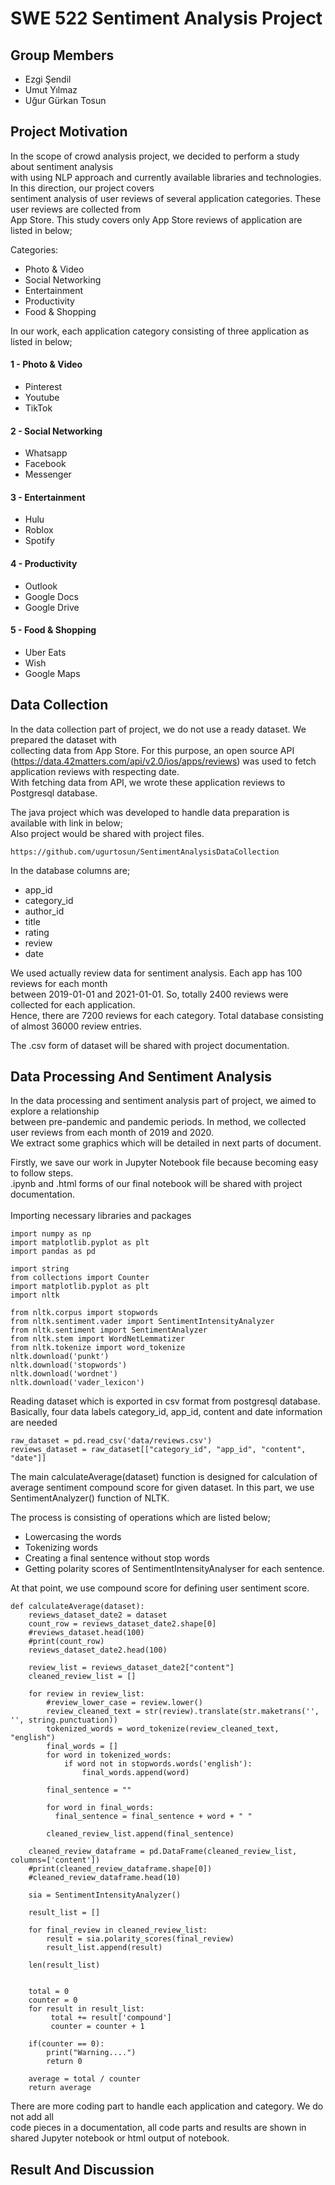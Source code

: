 # SWE 522 Sentiment Analysis Project

## Group Members

* Ezgi Şendil
* Umut Yılmaz
* Uğur Gürkan Tosun

## Project Motivation

In the scope of crowd analysis project, we decided to perform a study about sentiment analysis <br>
with using NLP approach and currently available libraries and technologies. In this direction, our project covers <br>
sentiment analysis of user reviews of several application categories. These user reviews are collected from <br>
App Store. This study covers only App Store reviews of application are listed in below;

Categories: 

* Photo & Video
* Social Networking
* Entertainment
* Productivity
* Food & Shopping

In our work, each application category consisting of three application as listed in below;

#### 1 - Photo & Video

* Pinterest
* Youtube
* TikTok

#### 2 - Social Networking

* Whatsapp
* Facebook
* Messenger

#### 3 - Entertainment

* Hulu
* Roblox
* Spotify

#### 4 - Productivity

* Outlook
* Google Docs
* Google Drive

#### 5 - Food & Shopping

* Uber Eats
* Wish
* Google Maps

## Data Collection

In the data collection part of project, we do not use a ready dataset. We prepared the dataset with <br>
collecting data from App Store. For this purpose, an open source API (https://data.42matters.com/api/v2.0/ios/apps/reviews) was used to fetch application reviews with respecting date. <br>
With fetching data from API, we wrote these application reviews to Postgresql database. <br>

The java project which was developed to handle data preparation is available with link in below; <br>
Also project would be shared with project files.

```
https://github.com/ugurtosun/SentimentAnalysisDataCollection
```

In the database columns are;

* app_id
* category_id
* author_id
* title
* rating
* review
* date

We used actually review data for sentiment analysis. Each app has 100 reviews for each month <br>
between 2019-01-01 and 2021-01-01. So, totally 2400 reviews were collected for each application. <br>
Hence, there are 7200 reviews for each category. Total database consisting of almost 36000 review entries. <br>

The .csv form of dataset will be shared with project documentation. 

## Data Processing And Sentiment Analysis

In the data processing and sentiment analysis part of project, we aimed to explore a relationship <br>
between pre-pandemic and pandemic periods. In method, we collected user reviews from each month of 2019 and 2020. <br>
We extract some graphics which will be detailed in next parts of document. 

Firstly, we save our work in Jupyter Notebook file because becoming easy to follow steps.  
.ipynb and .html forms of our final notebook will be shared with project documentation. 
<br>
<br>
Importing necessary libraries and packages
```
import numpy as np              
import matplotlib.pyplot as plt 
import pandas as pd

import string
from collections import Counter
import matplotlib.pyplot as plt
import nltk

from nltk.corpus import stopwords
from nltk.sentiment.vader import SentimentIntensityAnalyzer
from nltk.sentiment import SentimentAnalyzer
from nltk.stem import WordNetLemmatizer
from nltk.tokenize import word_tokenize
nltk.download('punkt')
nltk.download('stopwords')
nltk.download('wordnet')
nltk.download('vader_lexicon')
```

Reading dataset which is exported in csv format from postgresql database.<br>
Basically, four data labels category_id, app_id, content and date information are needed 
```
raw_dataset = pd.read_csv('data/reviews.csv')
reviews_dataset = raw_dataset[["category_id", "app_id", "content", "date"]]
```

The main calculateAverage(dataset) function is designed for calculation of average sentiment compound score for given dataset.
In this part, we use SentimentAnalyzer() function of NLTK. <br>

The process is consisting of operations which are listed below;

* Lowercasing the words
* Tokenizing words
* Creating a final sentence without stop words
* Getting polarity scores of SentimentIntensityAnalyser for each sentence.

At that point, we use compound score for defining user sentiment score. 

```
def calculateAverage(dataset):
    reviews_dataset_date2 = dataset
    count_row = reviews_dataset_date2.shape[0]
    #reviews_dataset.head(100)
    #print(count_row)
    reviews_dataset_date2.head(100)
    
    review_list = reviews_dataset_date2["content"]
    cleaned_review_list = []

    for review in review_list:
        #review_lower_case = review.lower()
        review_cleaned_text = str(review).translate(str.maketrans('', '', string.punctuation))
        tokenized_words = word_tokenize(review_cleaned_text, "english")
        final_words = []
        for word in tokenized_words:
            if word not in stopwords.words('english'):
                final_words.append(word)

        final_sentence = ""    

        for word in final_words:
          final_sentence = final_sentence + word + " "

        cleaned_review_list.append(final_sentence)

    cleaned_review_dataframe = pd.DataFrame(cleaned_review_list, columns=['content'])
    #print(cleaned_review_dataframe.shape[0])
    #cleaned_review_dataframe.head(10)

    sia = SentimentIntensityAnalyzer()

    result_list = []

    for final_review in cleaned_review_list:
        result = sia.polarity_scores(final_review)
        result_list.append(result)

    len(result_list)  


    total = 0
    counter = 0
    for result in result_list:
         total += result['compound']
         counter = counter + 1 

    if(counter == 0):
        print("Warning....")
        return 0
    
    average = total / counter
    return average
```

There are more coding part to handle each application and category. We do not add all <br>
code pieces in a documentation, all code parts and results are shown in shared Jupyter notebook or html output of notebook.

## Result And Discussion




